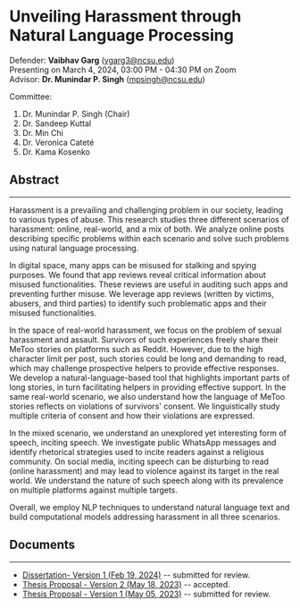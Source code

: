 # Unveiling Harassment through Natural Language Processing


Defender: **Vaibhav Garg** ([vgarg3@ncsu.edu](mailto:vgarg3@ncsu.edu))  
Presenting on March 4, 2024, 03:00 PM - 04:30 PM on Zoom    
Advisor: **Dr. Munindar P. Singh** ([mpsingh@ncsu.edu](mailto:mpsingh@ncsu.edu))    


Committee:
1. Dr. Munindar P. Singh (Chair)
1. Dr. Sandeep Kuttal
1. Dr. Min Chi
1. Dr. Veronica Cateté 
1. Dr. Kama Kosenko
  
## Abstract
* * *
Harassment is a prevailing and challenging problem in our society, leading to various types of abuse. This research studies three different scenarios of harassment: online, real-world, and a mix of both. We analyze online posts describing specific problems within each scenario and solve such problems using natural language processing.

In digital space, many apps can be misused for stalking and spying purposes. We found that app reviews reveal critical information about misused functionalities. These reviews are useful in auditing such apps and preventing further misuse. We leverage app reviews (written by victims, abusers, and third parties) to identify such problematic apps and their misused functionalities.


In the space of real-world harassment, we focus on the problem of sexual harassment and assault. Survivors of such experiences freely share their MeToo stories on platforms such as Reddit. However, due to the high character limit per post, such stories could be long and demanding to read, which may challenge prospective helpers to provide effective responses. We develop a natural-language-based tool that highlights important parts of long stories, in turn facilitating helpers in providing effective support. In the same real-world scenario, we also understand how the language of MeToo stories reflects on violations of survivors' consent. We linguistically study multiple criteria of consent and how their violations are expressed.    

In the mixed scenario, we understand an unexplored yet interesting form of speech, inciting speech. We investigate public WhatsApp messages and identify rhetorical strategies used to incite readers against a religious community. On social media, inciting speech can be disturbing to read (online harassment) and may lead to violence against its target in the real world. We understand the nature of such speech along with its prevalence on multiple platforms against multiple targets.


Overall, we employ NLP techniques to understand natural language text and build computational models addressing harassment in all three scenarios. 


## Documents
* * *

  * <a href="https://drive.google.com/file/d/1GVZWVfGgxoLWNNOab34QpMHbtUd2mr3q/view?usp=sharing" target="_blank">Dissertation- Version 1 (Feb 19, 2024)</a> -- submitted for review.
  * <a href="https://drive.google.com/file/d/1nnZG9f1_8gMbI0VFI9CKv67NO2E2xrPr/view?usp=sharing" target="_blank">Thesis Proposal - Version 2 (May 18, 2023)</a> -- accepted.
  * <a href="https://drive.google.com/file/d/1Aqd2uM0Ccr3HMOzIvdBgATcsLA4DxzTB/view?usp=sharing" target="_blank">Thesis Proposal - Version 1 (May 05, 2023)</a> -- submitted for review.


